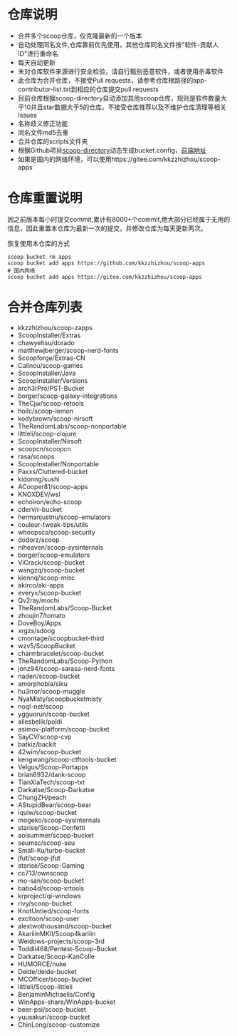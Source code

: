 # 仓库说明

- 合并多个scoop仓库，仅克隆最新的一个版本
- 自动处理同名文件,仓库靠前优先使用，其他仓库同名文件按"软件-贡献人ID"进行重命名
- 每天自动更新
- 未对仓库软件来源进行安全检验，请自行甄别恶意软件，或者使用杀毒软件
- 此仓库为合并仓库，不接受Pull requests，请参考仓库根路径的app-contributor-list.txt到相应的仓库提交pull requests
- 目前仓库根据scoop-directory自动添加其他scoop仓库，规则是软件数量大于10并且star数据大于5的仓库。不接受仓库推荐以及不维护仓库清理等相关Issues
- 名称歧义修正功能
- 同名文件md5去重
- 合并仓库的scripts文件夹
- 根据Github项目[scoop-directory](https://github.com/rasa/scoop-directory)动态生成bucket.config，[前端地址](https://rasa.github.io/scoop-directory/)
- 如果是国内的网络环境，可以使用https://gitee.com/kkzzhizhou/scoop-apps

# 仓库重置说明

因之前版本每小时提交commit,累计有8000+个commit,绝大部分已经属于无用的信息，因此重置本仓库为最新一次的提交，并修改仓库为每天更新两次。

恢复使用本仓库的方式

```
scoop bucket rm apps
scoop bucket add apps https://github.com/kkzzhizhou/scoop-apps
# 国内网络
scoop bucket add apps https://gitee.com/kkzzhizhou/scoop-apps
```

# 合并仓库列表

- kkzzhizhou/scoop-zapps
- ScoopInstaller/Extras
- chawyehsu/dorado
- matthewjberger/scoop-nerd-fonts
- Scoopforge/Extras-CN
- Calinou/scoop-games
- ScoopInstaller/Java
- ScoopInstaller/Versions
- arch3rPro/PST-Bucket
- borger/scoop-galaxy-integrations
- TheCjw/scoop-retools
- hoilc/scoop-lemon
- kodybrown/scoop-nirsoft
- TheRandomLabs/scoop-nonportable
- littleli/scoop-clojure
- ScoopInstaller/Nirsoft
- scoopcn/scoopcn
- rasa/scoops
- ScoopInstaller/Nonportable
- Paxxs/Cluttered-bucket
- kidonng/sushi
- ACooper81/scoop-apps
- KNOXDEV/wsl
- echoiron/echo-scoop
- cderv/r-bucket
- hermanjustnu/scoop-emulators
- couleur-tweak-tips/utils
- whoopscs/scoop-security
- dodorz/scoop
- niheaven/scoop-sysinternals
- borger/scoop-emulators
- ViCrack/scoop-bucket
- wangzq/scoop-bucket
- kiennq/scoop-misc
- akirco/aki-apps
- everyx/scoop-bucket
- Qv2ray/mochi
- TheRandomLabs/Scoop-Bucket
- zhoujin7/tomato
- DoveBoy/Apps
- xrgzs/sdoog
- cmontage/scoopbucket-third
- wzv5/ScoopBucket
- charmbracelet/scoop-bucket
- TheRandomLabs/Scoop-Python
- jonz94/scoop-sarasa-nerd-fonts
- naderi/scoop-bucket
- amorphobia/siku
- hu3rror/scoop-muggle
- NyaMisty/scoopbucketmisty
- noql-net/scoop
- ygguorun/scoop-bucket
- aliesbelik/poldi
- asimov-platform/scoop-bucket
- SayCV/scoop-cvp
- batkiz/backit
- 42wim/scoop-bucket
- kengwang/scoop-ctftools-bucket
- Velgus/Scoop-Portapps
- brian6932/dank-scoop
- TianXiaTech/scoop-txt
- Darkatse/Scoop-Darkatse
- ChungZH/peach
- AStupidBear/scoop-bear
- iquiw/scoop-bucket
- mogeko/scoop-sysinternals
- starise/Scoop-Confetti
- aoisummer/scoop-bucket
- seumsc/scoop-seu
- Small-Ku/turbo-bucket
- jfut/scoop-jfut
- starise/Scoop-Gaming
- cc713/ownscoop
- mo-san/scoop-bucket
- babo4d/scoop-xrtools
- krproject/qi-windows
- rivy/scoop-bucket
- KnotUntied/scoop-fonts
- excitoon/scoop-user
- alextwothousand/scoop-bucket
- AkariiinMKII/Scoop4kariiin
- Weidows-projects/scoop-3rd
- Toddli468/Pentest-Scoop-Bucket
- Darkatse/Scoop-KanColle
- HUMORCE/nuke
- Deide/deide-bucket
- MCOfficer/scoop-bucket
- littleli/Scoop-littleli
- BenjaminMichaelis/Config
- WinApps-share/WinApps-bucket
- beer-psi/scoop-bucket
- yuusakuri/scoop-bucket
- ChinLong/scoop-customize
